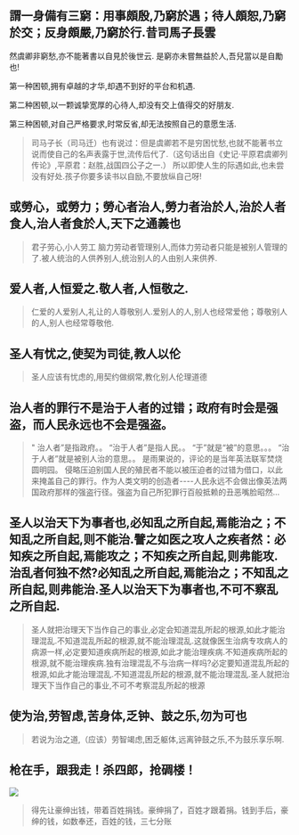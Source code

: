 ##  謂一身備有三窮：用事頗殷,乃窮於遇；待人頗恕,乃窮於交；反身頗嚴,乃窮於行.昔司馬子長雲
 
然虞卿非窮愁,亦不能著書以自見於後世云. 是窮亦未嘗無益於人,吾兒當以是自勵也!

第一种困顿,拥有卓越的才华,却遇不到好的平台和机遇.

第二种困顿,以一颗诚挚宽厚的心待人,却没有交上值得交的好朋友.

第三种困顿,对自己严格要求,时常反省,却无法按照自己的意愿生活.


> 司马子长（司马迁）也有说过：但是虞卿若不是穷困忧愁,也就不能著书立说而使自己的名声表露于世,流传后代了.（这句话出自《史记·平原君虞卿列传论》,平原君：赵胜,战国四公子之一.）
所以即使人生的际遇如此,也未尝没有好处.孩子你要多读书以自励,不要放纵自己呀!

## 或勞心，或勞力；勞心者治人,勞力者治於人,治於人者食人,治人者食於人,天下之通義也

> 君子劳心,小人劳工    脑力劳动者管理别人,而体力劳动者只能是被别人管理的了.被人统治的人供养别人,统治别人的人由别人来供养.

## 爱人者,人恒爱之.敬人者,人恒敬之.

> 仁爱的人爱别人,礼让的人尊敬别人.爱别人的人,别人也经常爱他；尊敬别人的人,别人也经常尊敬他.

## 圣人有忧之,使契为司徒,教人以伦

> 圣人应该有忧虑的,用契约做纲常,教化别人伦理道德

## 治人者的罪行不是治于人者的过错；政府有时会是强盗，而人民永远也不会是强盗。

> " 治人者”是指政府。。
“治于人者”是指人民。。
“于”就是“被”的意思。。。
“治于人者”就是被别人治的意思。。
是雨果说的，评论的是当年英法联军焚烧圆明园。
侵略压迫别国人民的殖民者不能以被压迫者的过错为借口，以此来掩盖自己的罪行。作为人类文明的创造者----人民永远不会做出像英法两国政府那样的强盗行径。强盗为自己所犯罪行百般抵赖的丑恶嘴脸昭然...

## 圣人以治天下为事者也,必知乱之所自起,焉能治之；不知乱之所自起,则不能治.譬之如医之攻人之疾者然：必知疾之所自起,焉能攻之；不知疾之所自起,则弗能攻.治乱者何独不然?必知乱之所自起,焉能治之；不知乱之所自起,则弗能治.圣人以治天下为事者也,不可不察乱之所自起.

> 圣人就把治理天下当作自己的事业,必定会知道混乱所起的根源,如此才能治理混乱.不知道混乱所起的根源,就不能治理混乱.这就像医生治病专攻病人的病源一样,必定要知道疾病所起的根源,如此才能治理疾病.不知道疾病所起的根源,就不能治理疾病.独有治理混乱不与治病一样吗?必定要知道混乱所起的根源,如此才能治理混乱.不知道混乱所起的根源,就不能治理混乱.圣人就把治理天下当作自己的事业,不可不考察混乱所起的根源

## 使为治,劳智虑,苦身体,乏钟、鼓之乐,勿为可也

> 若说为治之道,（应该）劳智竭虑,困乏躯体,远离钟鼓之乐,不为鼓乐享乐啊.


## 枪在手，跟我走！杀四郎，抢碉楼！

![](https://pic2.zhimg.com/v2-28ace80fd7ceea23976e421dab995573_r.jpg?source=172ae18b)

> 得先让豪绅出钱，带着百姓捐钱。豪绅捐了，百姓才跟着捐。钱到手后，豪绅的钱，如数奉还，百姓的钱，三七分账

